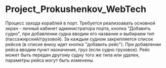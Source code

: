 # Project_Prokushenkov_WebTech

Процесс захода кораблей в порт.
Требуется реализоавать основной экран - личный кабинет администратора порта, кнопка "Добавить судно", при добавлении судна вводим его название и выбираем тип (пассажирский/грузовой). 
За каждым судном закрепляется список рейсов (в списке внизу идет кнопка "добавить рейс"). При добавлении рейса вводим пункт назначения, груз (если судно грузовое).
Рейс может быть передан другому судну того же типа или удален, параметры рейса могут быть изменены.
